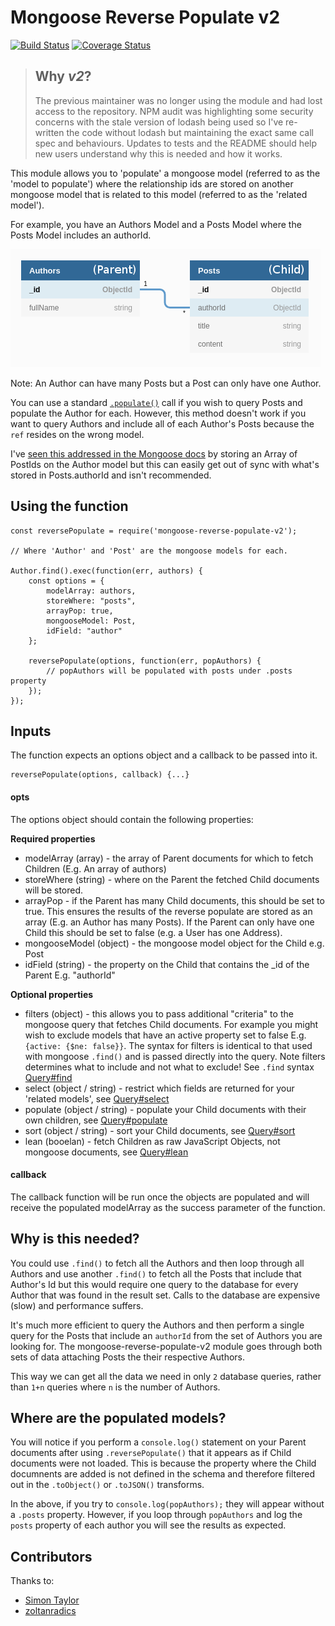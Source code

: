 # Mongoose Reverse Populate v2

[![Build Status](https://travis-ci.org/4umfreak/mongoose-reverse-populate.svg?branch=master)](https://travis-ci.org/4umfreak/mongoose-reverse-populate)
[![Coverage Status](https://coveralls.io/repos/github/4umfreak/mongoose-reverse-populate/badge.svg?branch=master)](https://coveralls.io/github/4umfreak/mongoose-reverse-populate?branch=master)

> ## Why *v2*?
> The previous maintainer was no longer using the module and had lost access to the repository. 
> NPM audit was highlighting some security concerns with the stale version of lodash being used so I've re-written the code without lodash but maintaining the exact same call spec and behaviours.
> Updates to tests and the README should help new users understand why this is needed and how it works.


This module allows you to 'populate' a mongoose model (referred to as the 'model to populate') where the relationship ids are stored on another mongoose model that is related to this model (referred to as the 'related model').

For example, you have an Authors Model and a Posts Model where the Posts Model includes an authorId.

![Datamodel](./test/datamodel.png)

Note: An Author can have many Posts but a Post can only have one Author.

You can use a standard [`.populate()`](https://mongoosejs.com/docs/populate.html) call if you wish to query Posts and populate the Author for each. However, this method doesn't work if you want to query Authors and include all of each Author's Posts because the `ref` resides on the wrong model.

I've [seen this addressed in the Mongoose docs](https://mongoosejs.com/docs/populate.html) by storing an Array of PostIds on the Author model but this can easily get out of sync with what's stored in Posts.authorId and isn't recommended.

## Using the function
```
const reversePopulate = require('mongoose-reverse-populate-v2');

// Where 'Author' and 'Post' are the mongoose models for each.

Author.find().exec(function(err, authors) {
    const options = {
        modelArray: authors,
        storeWhere: "posts",
        arrayPop: true,
        mongooseModel: Post,
        idField: "author"
    };

    reversePopulate(options, function(err, popAuthors) {
        // popAuthors will be populated with posts under .posts property
    });
});
```
## Inputs

The function expects an options object and a callback to be passed into it.
```
reversePopulate(options, callback) {...}
```

#### opts

The options object should contain the following properties:

**Required properties**
* modelArray (array) - the array of Parent documents for which to fetch Children (E.g. An array of authors)
* storeWhere (string) - where on the Parent the fetched Child documents will be stored.
* arrayPop - if the Parent has many Child documents, this should be set to true. This ensures the results of the reverse populate are stored as an array (E.g. an Author has many Posts). If the Parent can only have one Child this should be set to false (e.g. a User has one Address).
* mongooseModel (object) - the mongoose model object for the Child e.g. Post
* idField (string) - the property on the Child that contains the \_id of the Parent E.g. "authorId"

**Optional properties**
* filters (object) - this allows you to pass additional "criteria" to the mongoose query that fetches Child documents. For example you might wish to exclude models that have an active property set to false E.g. `{active: {$ne: false}}`. The syntax for filters is identical to that used with mongoose `.find()` and is passed directly into the query. Note filters determines what to include and not what to exclude! See `.find` syntax [Query#find](https://mongoosejs.com/docs/api.html#query_Query-find)
* select (object / string) - restrict which fields are returned for your 'related models', see [Query#select](https://mongoosejs.com/docs/api.html#query_Query-select)
* populate (object / string) - populate your Child documents with their own children, see [Query#populate](https://mongoosejs.com/docs/api.html#query_Query-populate)
* sort (object / string) - sort your Child documents, see [Query#sort](https://mongoosejs.com/docs/api.html#query_Query-sort)
* lean (booelan) - fetch Children as raw JavaScript Objects, not mongoose documents, see [Query#lean](https://mongoosejs.com/docs/api.html#query_Query-lean)

#### callback

The callback function will be run once the objects are populated and will receive the populated modelArray as the success parameter of the function.

## Why is this needed?

You could use `.find()` to fetch all the Authors and then loop through all Authors and use another `.find()` to fetch all the Posts that include that Author's Id but this would require one query to the database for every Author that was found in the result set. Calls to the database are expensive (slow) and performance suffers.

It's much more efficient to query the Authors and then perform a single query for the Posts that include an `authorId` from the set of Authors you are looking for. The mongoose-reverse-populate-v2 module goes through both sets of data attaching Posts the their respective Authors. 

This way we can get all the data we need in only `2` database queries, rather than `1+n` queries where `n` is the number of Authors. 

## Where are the populated models?

You will notice if you perform a `console.log()` statement on your Parent documents after using `.reversePopulate()` that it appears as if Child documents were not loaded. This is because the property where the Child documnents are added is not defined in the schema and therefore filtered out in the `.toObject()` or `.toJSON()` transforms.

In the above, if you try to `console.log(popAuthors);` they will appear without a `.posts` property. However, if you loop through `popAuthors` and log the `posts` property of each author you will see the results as expected.

## Contributors

Thanks to:
* [Simon Taylor](https://github.com/s-taylor)
* [zoltanradics](https://github.com/zoltanradics)
